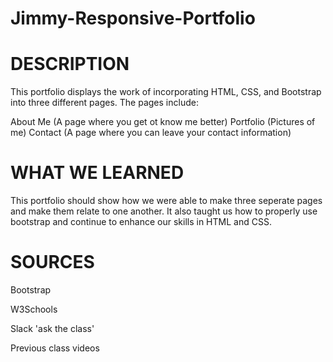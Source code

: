 # Jimmy-Responsive-Portfolio

# DESCRIPTION

This portfolio displays the work of incorporating HTML, CSS, and Bootstrap into three different pages. The pages include:

About Me (A page where you get ot know me better)
Portfolio (Pictures of me)
Contact (A page where you can leave your contact information)

# WHAT WE LEARNED

This portfolio should show how we were able to make three seperate pages and make them relate to one another. It also taught us how to properly use bootstrap and continue to enhance our skills in HTML and CSS.

# SOURCES

Bootstrap

W3Schools

Slack 'ask the class'

Previous class videos